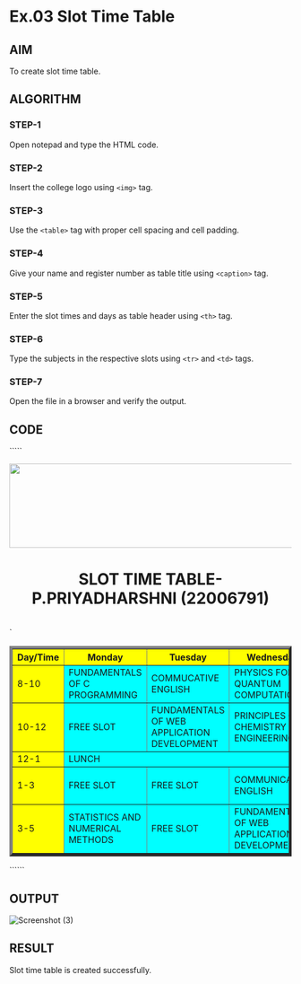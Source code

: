 # Ex.03 Slot Time Table
## AIM
  To create slot time table.

## ALGORITHM
### STEP-1
  Open notepad and type the HTML code.

### STEP-2
  Insert the college logo using ```<img>``` tag.

### STEP-3
  Use the ```<table>``` tag with proper cell spacing and cell padding.  

### STEP-4
  Give your name and register number as table title using ```<caption>``` tag.

### STEP-5
  Enter the slot times and days as table header using ```<th>``` tag.
  
### STEP-6
  Type the subjects in the respective slots using ```<tr>``` and ```<td>``` tags.
 
### STEP-7
  Open the file in a browser and verify the output.
  
## CODE
```<html>``
<body>
 <img src="C:\Users\User\Pictures\saveetha logo.png"width="1000" height="150"img-align="center;">
<h1 style="text-align:center;">SLOT TIME TABLE-P.PRIYADHARSHNI (22006791)</h1>
<table style="width:100%">
<table border="5px">
  <tr>
  <tr style="background-color:yellow">
    <th>Day/Time</th>
    <th>Monday</th> 
    <th>Tuesday</th>
    <th>Wednesday</th>
    <th>Thursday</th>
    <th>Friday</th>
</tr>
  <tr style="background-color:cyan">
    <td style="background-color:yellow">8-10</td>
    <td>FUNDAMENTALS OF C PROGRAMMING </td>
    <td>COMMUCATIVE ENGLISH </td>
   <td>PHYSICS FOR QUANTUM COMPUTATION</td>
    <td>STATISTICS AND NUMERICAL METHODS</td>
    <td> FUNDAMENTALS OF C PROGRAMMING</td>

  </tr>
  <tr style="background-color:cyan">
    <td style="background-color:yellow">10-12</td>
    <td>FREE SLOT</td>
    <td>FUNDAMENTALS OF WEB APPLICATION DEVELOPMENT</td>
    <td>PRINCIPLES OF CHEMISTRY IN ENGINEERING </td>
    <td>FREE SLOT </td>
   <td>STATISTICS AND NUMERICAL METHODS</td>
  </tr>
  <tr style="background-color:cyan">
    <td style="background-color:yellow">12-1</td>
    <td colspan="5"> LUNCH</text-align:center></td>
  </tr>
<tr style="background-color:cyan">
    <td style="background-color:yellow">1-3</td>
    <td>FREE SLOT</td>
    <td>FREE SLOT</td>
    <td>COMMUNICATIVE ENGLISH</td>
    <td>FUNDAMENTALS OF WEB APPLICATION</td>
   <td>SOFT SKILLS</td>
</tr>
<tr style="background-color:cyan">
  <td style="background-color:yellow">3-5</td>
    <td>STATISTICS AND NUMERICAL METHODS</td>
    <td>FREE SLOT</td> `
    <td>FUNDAMENTALS OF WEB APPLICATION DEVELOPMENT</td> 
     <td>PHYSICS FOR QUANTUM COMPUTATION </td> 
     <td>PRINCIPLES OF CHEMISTRY IN <tr style="background-color:cyan"></td> 
 </tr> 
 </table> 
</body>
```</html>```




## OUTPUT

![Screenshot (3)](https://github.com/Priyapugaz/Ex03_Web-Design/assets/127816320/fd5bcdc7-4715-401e-afae-0de394406a97)


## RESULT
 Slot time table is created successfully.
